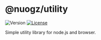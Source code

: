 # @nuogz/utility
![Version](https://img.shields.io/github/package-json/v/nuogz/utility?style=flat-square)
[![License](https://img.shields.io/github/license/nuogz/utility?style=flat-square)](https://www.gnu.org/licenses/lgpl-3.0-standalone.html)

Simple utility library for node.js and browser.
